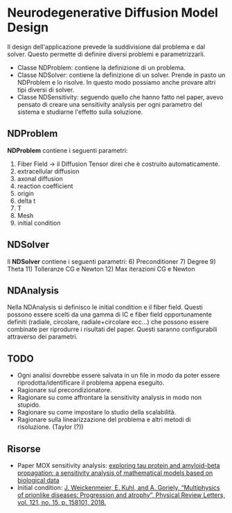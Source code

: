 # Neurodegenerative Diffusion Model Design
Il design dell'applicazione prevede la suddivisione dal problema e dal solver. Questo permette di definire diversi 
problemi e parametrizzarli. 

- Classe NDProblem: contiene la definizione di un problema. 
- Classe NDSolver: contiene la definizione di un solver. Prende in pasto un NDProblem e lo risolve. In questo modo possiamo anche provare altri tipi diversi di solver.
- Classe NDSensitivity: seguendo quello che hanno fatto nel paper, avevo pensato di creare una sensitivity analysis per ogni parametro
del sistema e studiarne l'effetto sulla soluzione.

## NDProblem
**NDProblem** contiene i seguenti parametri:
1) Fiber Field -> il Diffusion Tensor direi che è costruito automaticamente.
2) extracellular diffusion
3) axonal diffusion
4) reaction coefficient
5) origin
6) delta t
7) T
8) Mesh
9) initial condition

## NDSolver
Il **NDSolver** contiene i seguenti parametri:
6) Preconditioner
7) Degree
9) Theta
11) Tolleranze CG e Newton
12) Max iterazioni CG e Newton


## NDAnalysis
Nella NDAnalysis si definisco le initial condition e il fiber field. Questi possono essere scelti da una gamma di 
IC e fiber field opportunamente definiti (radiale, circolare, radiale+circolare ecc...) che possono essere combinate per 
riprodurre i risultati del paper. Questi saranno configurabili attraverso dei parametri.

## TODO
- Ogni analisi dovrebbe essere salvata in un file in modo da poter essere riprodotta/identificare il problema appena eseguito.
- Ragionare sul precondizionatore.
- Ragionare su come affrontare la sensitivity analysis in modo non stupido.
- Ragionare su come impostare lo studio della scalabilità.
- Ragionare sulla linearizzazione del problema e altri metodi di risoluzione. (Taylor (?))

## Risorse
- Paper MOX sensitivity analysis: [exploring tau protein and amyloid-beta propagation: a sensitivity analysis of mathematical models based on biological data](https://mox.polimi.it/new-mox-report-on-exploring-tau-protein-and-amyloid-beta-propagation-a-sensitivity-analysis-of-mathematical-models-based-on-biological-data/)
- Initial condition: [ J. Weickenmeier, E. Kuhl, and A. Goriely, “Multiphysics of prionlike diseases: Progression and atrophy”,
Physical Review Letters, vol. 121, no. 15, p. 158101, 2018.](https://journals.aps.org/prl/pdf/10.1103/PhysRevLett.121.158101)